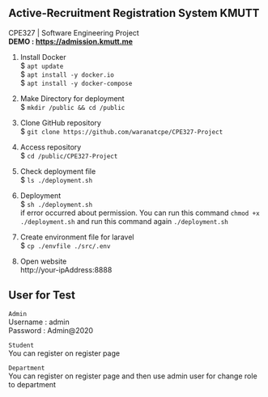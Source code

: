 
## Active-Recruitment Registration System KMUTT
CPE327 | Software Engineering Project <br/>
<b>DEMO : https://admission.kmutt.me</b><br/>

1. Install Docker<br/>
$ `apt update` <br/>
$ `apt install -y docker.io` <br/>
$ `apt install -y docker-compose` <br/>

2. Make Directory for deployment<br/>
$ `mkdir /public && cd /public` <br/>

3. Clone GitHub repository <br/>
$ `git clone https://github.com/waranatcpe/CPE327-Project`<br/>

4. Access repository<br/>
$ `cd /public/CPE327-Project`<br/>

5. Check deployment file <br/>
$ `ls ./deployment.sh`<br/>

6. Deployment<br/>
$ `sh ./deployment.sh`<br/>
if error occurred about permission. You can run this command `chmod +x ./deployment.sh` and run this command again `./deployment.sh` <br/>

7. Create environment file for laravel<br/>
$ `cp ./envfile ./src/.env`<br/>

8. Open website<br/>
http://your-ipAddress:8888<br/>

## User for Test
`Admin`<br/>
Username : admin <br/>
Password : Admin@2020 <br/>

`Student`<br/>
You can register on register page<br/>

`Department`<br/>
You can register on register page and then use admin user for change role to department
